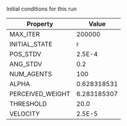 Initial conditions for this run

| Property     | Value     |
|--------------|-----------|
|MAX_ITER|200000|
|INITIAL_STATE|r|
|POS_STDV|2.5E-4|
|ANG_STDV|0.2|
|NUM_AGENTS|100|
|ALPHA| 0.628318531|
|PERCEIVED_WEIGHT|6.283185307|
|THRESHOLD|20.0|
|VELOCITY|2.5E-5|